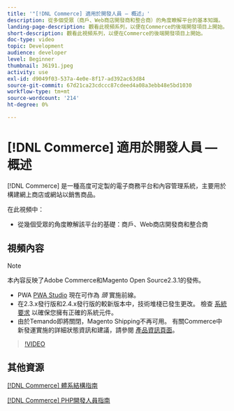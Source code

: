 ```yaml
---
title: '"[!DNL Commerce] 適用於開發人員 — 概述」'
description: 從多個受眾（商戶、Web商店開發商和整合商）的角度瞭解平台的基本知識。
landing-page-description: 觀看此視頻系列，以便在Commerce的後端開發項目上開始。
short-description: 觀看此視頻系列，以便在Commerce的後端開發項目上開始。
doc-type: video
topic: Development
audience: developer
level: Beginner
thumbnail: 36191.jpeg
activity: use
exl-id: d9049f03-537a-4e0e-8f17-ad392ac63d84
source-git-commit: 67d21ca23cdccc87cdeed4a08a3ebb48e5bd1030
workflow-type: tm+mt
source-wordcount: '214'
ht-degree: 0%

---
```


# [!DNL Commerce] 適用於開發人員 — 概述

[!DNL Commerce] 是一種高度可定製的電子商務平台和內容管理系統，主要用於構建網上商店或網站以銷售商品。

在此視頻中：

- 從幾個受眾的角度瞭解該平台的基礎：商戶、Web商店開發商和整合商

## 視頻內容

>[!NOTE]
>
>本內容反映了Adobe Commerce和Magento Open Source2.3.1的發佈。
>
>- PWA [PWA Studio](https://developer.adobe.com/commerce/pwa-studio/) 現在可作為 _頭_ 實施前線。
>- 在2.3.x發行版和2.4.x發行版的較新版本中，技術堆棧已發生更改。 檢查 [系統要求](https://experienceleague.adobe.com/docs/commerce-operations/installation-guide/system-requirements.html) 以確保您擁有正確的系統元件。
>- 由於Temando即將關閉，Magento Shipping不再可用。 有關Commerce中新發運實施的詳細狀態資訊和建議，請參閱 [產品資訊頁面](https://business.adobe.com/products/magento/shipping.html)。



>[!VIDEO](https://video.tv.adobe.com/v/36191?quality=12&learn=on)

## 其他資源

[[!DNL Commerce] 體系結構指南](https://developer.adobe.com/commerce/php/architecture/)

[[!DNL Commerce] PHP開發人員指南](https://developer.adobe.com/commerce/php/development/)
